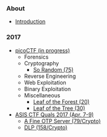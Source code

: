 ### About

* [Introduction](/README.md)

### 2017

* [picoCTF (in progress)](/2017/picoCTF_2017/README.md)
  * Forensics
  * Cryptography
    * [So Random (75)](/2017/picoCTF_2017/problems/cryptography/SoRandom/SoRandom.md)
  * Reverse Engineering
  * Web Exploitation
  * Binary Exploitation
  * Miscellaneous
    * [Leaf of the Forest (20)](/2017/picoCTF_2017/problems/misc/Leaf_of_the_Tree/Leaf_of_the_Tree.md)
    * [Leaf of the Tree (30)](/2017/picoCTF_2017/problems/misc/Leaf_of_the_Forest/Leaf_of_the_Forest.md)
* [ASIS CTF Quals 2017 (Apr. 7-9)](/2017/ASIS_CTF_Quals_2017/README.md)
  * [A Fine OTP Server (79/Crypto)](/2017/ASIS_CTF_Quals_2017/problems/A_Fine_OTP_Server/A_Fine_OTP_Server.md)
  * [DLP (158/Crypto)](/2017/ASIS_CTF_Quals_2017/problems/DLP/DLP.md)
